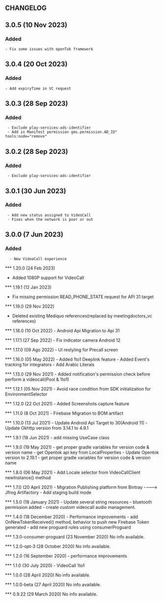 CHANGELOG
------------------------
## 3.0.5 (10 Nov 2023)
### Added
    - Fix some issues with openTok framework

## 3.0.4 (20 Oct 2023)
### Added
    - Add expiryTime in VC request

## 3.0.3 (28 Sep 2023)
### Added
     - Exclude play-services-ads-identifier
     - Add in Manifest permission gms.permission.AD_ID" tools:node="remove"

## 3.0.2 (28 Sep 2023)
### Added
     - Exclude play-services-ads-identifier

## 3.0.1 (30 Jun 2023)
### Added
     - Add new status assigned to VideoCall
     - Fixes when the network is poor or out

## 3.0.0 (7 Jun 2023)
### Added
      - New VideoCall experience

*** 1.20.0 (24 Feb 2023)
- Added 1080P support for VideoCall

*** 1.19.1 (12 Jan 2023)
- Fix missing permission READ_PHONE_STATE request for API 31 target

*** 1.19.0 (29 Nov 2022)
- Deleted existing Mediquo references(replaced by meetingdoctors_vc references)

*** 1.18.0 (10 Oct 2022)
        - Android Api Migration to Api 31

*** 1.17.1 (27 Sep 2022)
        - Fix indicator camera Android 12

*** 1.17.0 (09 Ago 2022)
        - UI restyling for Precall screen

*** 1.16.0 (05 May 2022)
        - Added 1to1 Deeplink feature
        - Added Event's tracking for integrators
        - Add Arabic Literals

*** 1.13.0 (29 Nov 2021)
        - Added notification's permission check before perform a videocall(Pool & 1to1)

*** 1.12.1 (05 Nov 2021)
        - Avoid race condition from SDK initialization for EnvironmentSelector

*** 1.12.0 (22 Oct 2021)
        - Added Screenshots capture feature

*** 1.11.0 (8 Oct 2021)
    - Firebase Migration to BOM artifact

*** 1.10.0 (13 Jul 2021)
    - Update Android Api Target to 30(Android 11)
    - Update Okhttp version from 3.14.1 to 4.9.1

*** 1.9.1 (18 Jun 2021)
    - add missing UseCase class

*** 1.9.0 (19 May 2021)
    - get proper gradle variables for version code & version name
    - get Opentok api key from LocalProperties
    - Update Opentok version to 2.19.1
    -  get proper gradle variables for version code & version name

*** 1.8.0 (06 May 2021)
    - Add Locale selector from VideoCallClient newInstance() method

*** 1.7.0 (20 April 2021)
    - Migration Publishing platform from Bintray ----> Jfrog Artifactory
    - Add staging build mode

*** 1.5.0 (18 January 2021)
    - Update several string resources
    - bluetooth permission added
    - create custom videocall audio management.

*** 1.4.0 (18 December 2020)
    - Performance improvements
    - add OnNewTokenReceived() method, behavior to push new Firebase Token generated
    - add new proguard rules using consumerProguard

*** 1.3.0-consumer-proguard (23 November 2020)
No info available.
 
*** 1.2.0-opt-3 (28 October 2020)
No info available.
 
*** 1.2.0 (16 September 2020)
    - performance improvements

*** 1.1.0 (30 July 2020)
    - VideoCall 1to1

*** 1.0.0 (28 April 2020)
No info available.
 
*** 1.0.0-beta (27 April 2020)
No info available.
 
*** 0.9.22 (29 March 2020)
No info available.